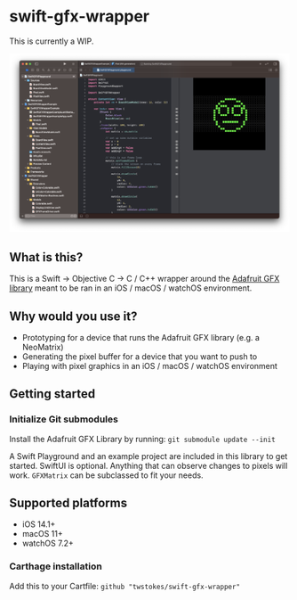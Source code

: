 # swift-gfx-wrapper

This is currently a WIP.

<img src="Media/playground.png" width="800" />

## What is this?

This is a Swift -> Objective C -> C / C++ wrapper around the [Adafruit GFX library](https://github.com/adafruit/Adafruit-GFX-Library) meant to be ran in an iOS / macOS / watchOS environment.

## Why would you use it?

- Prototyping for a device that runs the Adafruit GFX library (e.g. a NeoMatrix)
- Generating the pixel buffer for a device that you want to push to
- Playing with pixel graphics in an iOS / macOS / watchOS environment

## Getting started

### Initialize Git submodules
Install the Adafruit GFX Library by running: `git submodule update --init`

A Swift Playground and an example project are included in this library to get started. SwiftUI is optional. Anything that can observe changes to pixels will work. `GFXMatrix` can be subclassed to fit your needs.

## Supported platforms

- iOS 14.1+
- macOS 11+
- watchOS 7.2+

### Carthage installation

Add this to your Cartfile: `github "twstokes/swift-gfx-wrapper"`
